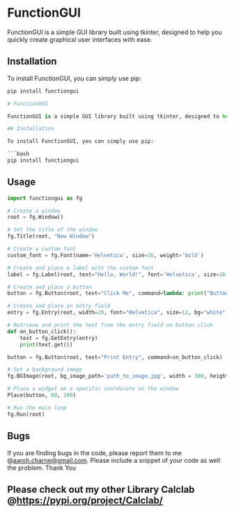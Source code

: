 # FunctionGUI

FunctionGUI is a simple GUI library built using tkinter, designed to help you quickly create graphical user interfaces with ease.

## Installation

To install FunctionGUI, you can simply use pip:

```bash
pip install functiongui
```

```python
# FunctionGUI

FunctionGUI is a simple GUI library built using tkinter, designed to help you quickly create graphical user interfaces with ease. This library can currently complete the most basic tasks of Tkinter and does not contain much functionality, but will have more features in the future. 

## Installation

To install FunctionGUI, you can simply use pip:

```bash
pip install functiongui
```
## Usage
```python
import functiongui as fg

# Create a window
root = fg.Window()

# Set the title of the window
fg.Title(root, "New Window")

# Create a custom font
custom_font = fg.Font(name='Helvetica', size=16, weight='bold')

# Create and place a label with the custom font
label = fg.Label(root, text="Hello, World!", font='Helvetica', size=16, color="blue")

# Create and place a button
button = fg.Button(root, text="Click Me", command=lambda: print("Button clicked!"))

# Create and place an entry field
entry = fg.Entry(root, width=20, font="Helvetica", size=12, bg="white", fg="black", padx = 10, pady = 10)

# Retrieve and print the text from the entry field on button click
def on_button_click():
    text = fg.GetEntry(entry)
    print(text.get())

button = fg.Button(root, text="Print Entry", command=on_button_click)

# Set a background image
fg.BGImage(root, bg_image_path='path_to_image.jpg', width = 300, height = 600)

# Place a widget on a specific coordinate on the window
Place(button, 60, 100)

# Run the main loop
fg.Run(root)
```

## Bugs

If you are finding bugs in the code, please report them to me @aaroh.charne@gmail.com.
Please include a snippet of your code as well the problem. Thank You

## Please check out my other Library Calclab @https://pypi.org/project/Calclab/
```
